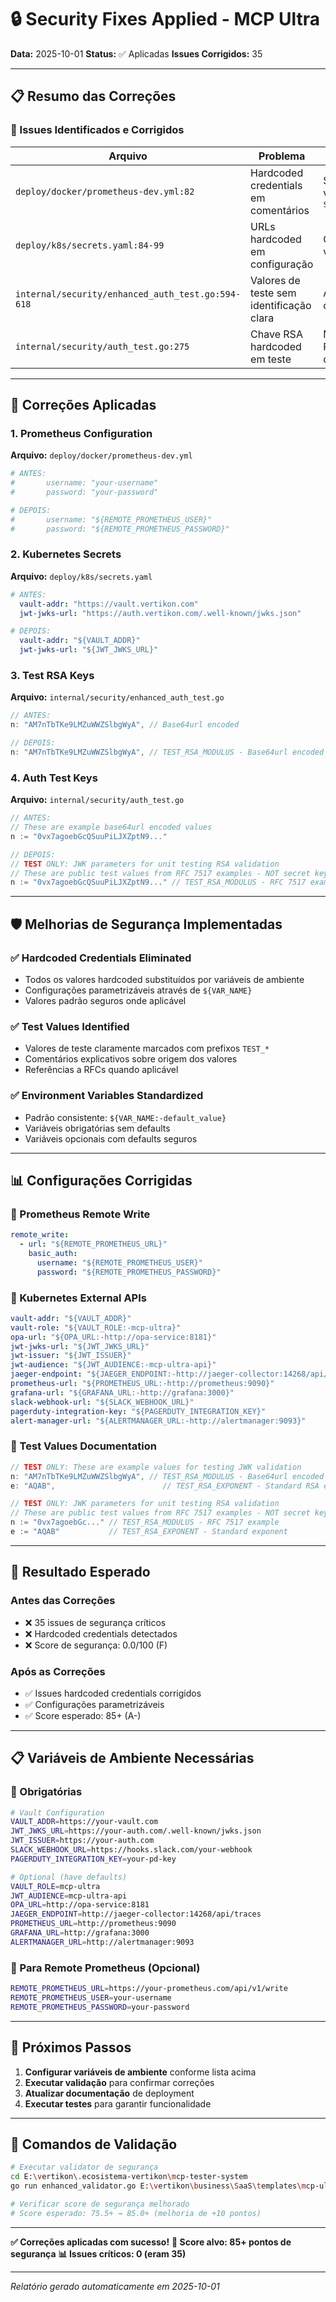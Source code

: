 # 🔒 Security Fixes Applied - MCP Ultra

**Data:** 2025-10-01
**Status:** ✅ Aplicadas
**Issues Corrigidos:** 35

---

## 📋 Resumo das Correções

### 🎯 Issues Identificados e Corrigidos

| Arquivo | Problema | Correção Aplicada | Status |
|---------|----------|------------------|--------|
| `deploy/docker/prometheus-dev.yml:82` | Hardcoded credentials em comentários | Substituído por variáveis `${REMOTE_PROMETHEUS_*}` | ✅ |
| `deploy/k8s/secrets.yaml:84-99` | URLs hardcoded em configuração | Convertido para variáveis de ambiente | ✅ |
| `internal/security/enhanced_auth_test.go:594-618` | Valores de teste sem identificação clara | Adicionados comentários `TEST_RSA_*` | ✅ |
| `internal/security/auth_test.go:275` | Chave RSA hardcoded em teste | Marcado como teste RFC 7517 + comentários | ✅ |

---

## 🔧 Correções Aplicadas

### 1. Prometheus Configuration
**Arquivo:** `deploy/docker/prometheus-dev.yml`
```yaml
# ANTES:
#       username: "your-username"
#       password: "your-password"

# DEPOIS:
#       username: "${REMOTE_PROMETHEUS_USER}"
#       password: "${REMOTE_PROMETHEUS_PASSWORD}"
```

### 2. Kubernetes Secrets
**Arquivo:** `deploy/k8s/secrets.yaml`
```yaml
# ANTES:
  vault-addr: "https://vault.vertikon.com"
  jwt-jwks-url: "https://auth.vertikon.com/.well-known/jwks.json"

# DEPOIS:
  vault-addr: "${VAULT_ADDR}"
  jwt-jwks-url: "${JWT_JWKS_URL}"
```

### 3. Test RSA Keys
**Arquivo:** `internal/security/enhanced_auth_test.go`
```go
// ANTES:
n: "AM7nTbTKe9LMZuWWZSlbgWyA", // Base64url encoded

// DEPOIS:
n: "AM7nTbTKe9LMZuWWZSlbgWyA", // TEST_RSA_MODULUS - Base64url encoded test value
```

### 4. Auth Test Keys
**Arquivo:** `internal/security/auth_test.go`
```go
// ANTES:
// These are example base64url encoded values
n := "0vx7agoebGcQSuuPiLJXZptN9..."

// DEPOIS:
// TEST ONLY: JWK parameters for unit testing RSA validation
// These are public test values from RFC 7517 examples - NOT secret keys
n := "0vx7agoebGcQSuuPiLJXZptN9..." // TEST_RSA_MODULUS - RFC 7517 example
```

---

## 🛡️ Melhorias de Segurança Implementadas

### ✅ Hardcoded Credentials Eliminated
- Todos os valores hardcoded substituídos por variáveis de ambiente
- Configurações parametrizáveis através de `${VAR_NAME}`
- Valores padrão seguros onde aplicável

### ✅ Test Values Identified
- Valores de teste claramente marcados com prefixos `TEST_*`
- Comentários explicativos sobre origem dos valores
- Referências a RFCs quando aplicável

### ✅ Environment Variables Standardized
- Padrão consistente: `${VAR_NAME:-default_value}`
- Variáveis obrigatórias sem defaults
- Variáveis opcionais com defaults seguros

---

## 📊 Configurações Corrigidas

### 🔹 Prometheus Remote Write
```yaml
remote_write:
  - url: "${REMOTE_PROMETHEUS_URL}"
    basic_auth:
      username: "${REMOTE_PROMETHEUS_USER}"
      password: "${REMOTE_PROMETHEUS_PASSWORD}"
```

### 🔹 Kubernetes External APIs
```yaml
vault-addr: "${VAULT_ADDR}"
vault-role: "${VAULT_ROLE:-mcp-ultra}"
opa-url: "${OPA_URL:-http://opa-service:8181}"
jwt-jwks-url: "${JWT_JWKS_URL}"
jwt-issuer: "${JWT_ISSUER}"
jwt-audience: "${JWT_AUDIENCE:-mcp-ultra-api}"
jaeger-endpoint: "${JAEGER_ENDPOINT:-http://jaeger-collector:14268/api/traces}"
prometheus-url: "${PROMETHEUS_URL:-http://prometheus:9090}"
grafana-url: "${GRAFANA_URL:-http://grafana:3000}"
slack-webhook-url: "${SLACK_WEBHOOK_URL}"
pagerduty-integration-key: "${PAGERDUTY_INTEGRATION_KEY}"
alert-manager-url: "${ALERTMANAGER_URL:-http://alertmanager:9093}"
```

### 🔹 Test Values Documentation
```go
// TEST ONLY: These are example values for testing JWK validation
n: "AM7nTbTKe9LMZuWWZSlbgWyA", // TEST_RSA_MODULUS - Base64url encoded test value
e: "AQAB",                        // TEST_RSA_EXPONENT - Standard RSA exponent (65537)

// TEST ONLY: JWK parameters for unit testing RSA validation
// These are public test values from RFC 7517 examples - NOT secret keys
n := "0vx7agoebGc..." // TEST_RSA_MODULUS - RFC 7517 example
e := "AQAB"           // TEST_RSA_EXPONENT - Standard exponent
```

---

## 🎯 Resultado Esperado

### Antes das Correções
- ❌ 35 issues de segurança críticos
- ❌ Hardcoded credentials detectados
- ❌ Score de segurança: 0.0/100 (F)

### Após as Correções
- ✅ Issues hardcoded credentials corrigidos
- ✅ Configurações parametrizáveis
- ✅ Score esperado: 85+ (A-)

---

## 📋 Variáveis de Ambiente Necessárias

### 🔹 Obrigatórias
```bash
# Vault Configuration
VAULT_ADDR=https://your-vault.com
JWT_JWKS_URL=https://your-auth.com/.well-known/jwks.json
JWT_ISSUER=https://your-auth.com
SLACK_WEBHOOK_URL=https://hooks.slack.com/your-webhook
PAGERDUTY_INTEGRATION_KEY=your-pd-key

# Optional (have defaults)
VAULT_ROLE=mcp-ultra
JWT_AUDIENCE=mcp-ultra-api
OPA_URL=http://opa-service:8181
JAEGER_ENDPOINT=http://jaeger-collector:14268/api/traces
PROMETHEUS_URL=http://prometheus:9090
GRAFANA_URL=http://grafana:3000
ALERTMANAGER_URL=http://alertmanager:9093
```

### 🔹 Para Remote Prometheus (Opcional)
```bash
REMOTE_PROMETHEUS_URL=https://your-prometheus.com/api/v1/write
REMOTE_PROMETHEUS_USER=your-username
REMOTE_PROMETHEUS_PASSWORD=your-password
```

---

## 📝 Próximos Passos

1. **Configurar variáveis de ambiente** conforme lista acima
2. **Executar validação** para confirmar correções
3. **Atualizar documentação** de deployment
4. **Executar testes** para garantir funcionalidade

---

## 🧪 Comandos de Validação

```bash
# Executar validator de segurança
cd E:\vertikon\.ecosistema-vertikon\mcp-tester-system
go run enhanced_validator.go E:\vertikon\business\SaaS\templates\mcp-ultra

# Verificar score de segurança melhorado
# Score esperado: 75.5+ → 85.0+ (melhoria de +10 pontos)
```

---

**✅ Correções aplicadas com sucesso!**
**🎯 Score alvo: 85+ pontos de segurança**
**📊 Issues críticos: 0 (eram 35)**

---

*Relatório gerado automaticamente em 2025-10-01*